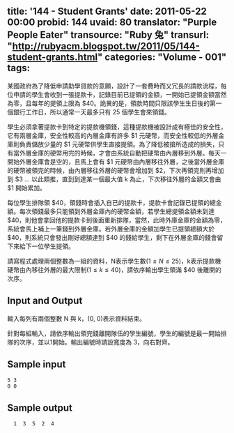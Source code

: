 title: '144 - Student Grants'
date: 2011-05-22 00:00
probid: 144
uvaid: 80
translator: "Purple People Eater"
transource: "Ruby 兔"
transurl: "http://rubyacm.blogspot.tw/2011/05/144-student-grants.html"
categories: "Volume - 001"
tags:
---

某國政府為了降低申請助學貸款的意願，設計了一套費時而又冗長的請款流程，每位申請的學生會收到一張提款卡，記錄目前已提領的金額，一開始已提領金額當然為零，且每年的提領上限為 $\$ 40$。詭異的是，領款時間只限該學生生日後的第一個銀行工作日，所以通常一天最多只有 25 個學生會來領錢。

學生必須拿著提款卡到特定的提款機領錢，這種提款機被設計成有極佳的安全性，它有兩層金庫，安全性較高的內層金庫有許多 $\$1$ 元硬幣，而安全性較低的外層金庫則負責儲放少量的 $\$1$ 元硬幣供學生直接提領。為了降低被搶所造成的損失，只有當外層金庫的硬幣用完的時候，才會由系統自動把硬幣由內層移到外層。每天一開始外層金庫會是空的，且馬上會有 $\$1$ 元硬幣由內層移往外層，之後當外層金庫的硬幣被領完的時候，由內層移往外層的硬幣會增加到 $\$2$，下次再領完則再增加到 $\$3$ … 以此類推，直到到達某一個最大值 k 為止，下次移往外層的金額又會由 $\$1$ 開始累加。

每位學生排隊領 $\$40$，領錢時會插入自已的提款卡，提款卡會記錄已提領的總金額。每次領錢最多只能領到外層金庫內的硬幣金額，若學生總提領金額未到達 $\$$40，則他會拿回他的提款卡到後面重新排隊，當然，此時外庫金庫的金額為零，系統會馬上補上一筆錢到外層金庫。若外層金庫的金額加學生已提領總額大於 $\$$40，則系統只會發出剛好總額達到 $\$$40 的錢給學生，剩下在外層金庫的錢會留下來給下一位學生提領。

請寫程式處理兩個整數為一組的資料，N表示學生數($1 \le N \le 25$)，k表示提款機硬幣由內移往外層的最大限制($1 \le k \le 40$)，請依序輸出學生領滿 $\$40$ 後離開的次序。

<!-- more -->

## Input and Output ##

輸入每列有兩個整數 N 與 k，(0, 0)表示資料結束。

針對每組輸入，請依序輸出領完錢離開隊伍的學生編號，學生的編號是最一開始排隊的次序，並以1開始。輸出編號時請設寬度為 3，向右對齊。

## Sample input ##

	5 3
	0 0

## Sample output ##

	  1  3  5  2  4